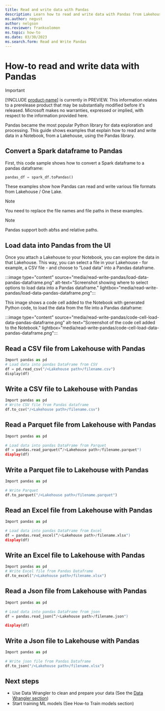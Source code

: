 ```yaml
---
title: Read and write data with Pandas
description: Learn how to read and write data with Pandas from Lakehouse.
ms.author: negust
author: nelgson
ms.reviewer: franksolomon
ms.topic: how-to
ms.date: 03/30/2023
ms.search.form: Read and Write Pandas
---
```


# How-to read and write data with Pandas

> [!IMPORTANT]
> [!INCLUDE [product-name](../includes/product-name.md)] is currently in PREVIEW. This information relates to a prerelease product that may be substantially modified before it's released. Microsoft makes no warranties, expressed or implied, with respect to the information provided here.

Pandas became the most popular Python library for data exploration and processing. This guide shows examples that explain how to read and write data in a Notebook, from a Lakehouse, using the Pandas library.

## Convert a Spark dataframe to Pandas

First, this code sample shows how to convert a Spark dataframe to a pandas dataframe:

```Python
pandas_df = spark_df.toPandas() 
```

These examples show how Pandas can read and write various file formats from Lakehouse / One Lake.

> [!NOTE]
> You need to replace the file names and file paths in these examples.

> [!NOTE]
> Pandas support both abfss and relative paths.  

## Load data into Pandas from the UI

Once you attach a Lakehouse to your Notebook, you can explore the data in that Lakehouse. This way, you can select a file in your Lakehouse - for example, a CSV file - and choose to “Load data” into a Pandas dataframe.

:::image type="content" source="media/read-write-pandas/load-data-pandas-dataframe.png" alt-text="Screenshot showing where to select options to load data into a Pandas dataframe." lightbox="media/read-write-pandas/load-data-pandas-dataframe.png":::

This image shows a code cell added to the Notebook with generated Python code, to load the data from the file into a Pandas dataframe:

:::image type="content" source="media/read-write-pandas/code-cell-load-data-pandas-dataframe.png" alt-text="Screenshot of the code cell added to the Notebook." lightbox="media/read-write-pandas/code-cell-load-data-pandas-dataframe.png":::

## Read a CSV file from Lakehouse with Pandas

```Python
Import pandas as pd 
# Load data into pandas DataFrame from CSV 
df = pd.read_csv("/<Lakehouse path>/filename.csv") 
display(df) 
```

## Write a CSV file to Lakehouse with Pandas

```Python
Import pandas as pd 
# Write CSV file from Pandas dataframe 
df.to_csv("/<Lakehouse path>/filename.csv") 
```

## Read a Parquet file from Lakehouse with Pandas

```Python
Import pandas as pd 
 
# Load data into pandas DataFrame from Parquet 
df = pandas.read_parquet(“/<Lakehouse path>/filename.parquet") 
display(df) 
```

## Write a Parquet file to Lakehouse with Pandas

```Python
Import pandas as pd 
 
# Write Parquet 
df.to_parquet("/<Lakehouse path>/filename.parquet") 
```

## Read an Excel file from Lakehouse with Pandas

```Python
Import pandas as pd 
 
# Load data into pandas DataFrame from Excel 
df = pandas.read_excel(“/<Lakehouse path>/filename.xlsx") 
display(df) 
```

## Write an Excel file to Lakehouse with Pandas

```Python
Import pandas as pd 
# Write Excel file from Pandas Dataframe  
df.to_excel("/<Lakehouse path>/filename.xlsx") 
```

## Read a Json file from Lakehouse with Pandas

```Python
Import pandas as pd 
 
# Load data into pandas DataFrame from json 
df = pandas.read_json(“/<Lakehouse path>/filename.json") 
 
display(df) 
```

## Write a Json file to Lakehouse with Pandas

```Python
Import pandas as pd 
 
# Write json file from Pandas Dataframe  
df.to_json("/<Lakehouse path>/filename.xlsx") 
```

## Next steps

- Use Data Wrangler to clean and prepare your data (See the [Data Wrangler section](data-wrangler.md))
- Start training ML models (See How-to Train models section)